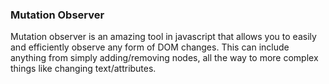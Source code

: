 ### Mutation Observer
Mutation observer is an amazing tool in javascript that allows you to easily and efficiently observe any form of DOM
changes. This can include anything from simply adding/removing nodes, all the way to more complex things like changing
text/attributes.